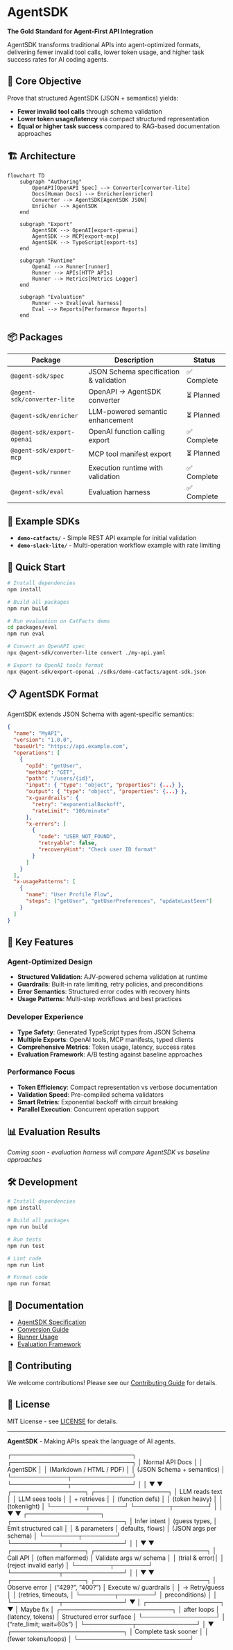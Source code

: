 # AgentSDK

**The Gold Standard for Agent-First API Integration**

AgentSDK transforms traditional APIs into agent-optimized formats, delivering fewer invalid tool calls, lower token usage, and higher task success rates for AI coding agents.

## 🎯 Core Objective

Prove that structured AgentSDK (JSON + semantics) yields:

- **Fewer invalid tool calls** through schema validation
- **Lower token usage/latency** via compact structured representation
- **Equal or higher task success** compared to RAG-based documentation approaches

## 🏗️ Architecture

```mermaid
flowchart TD
    subgraph "Authoring"
        OpenAPI[OpenAPI Spec] --> Converter[converter-lite]
        Docs[Human Docs] --> Enricher[enricher]
        Converter --> AgentSDK[AgentSDK JSON]
        Enricher --> AgentSDK
    end

    subgraph "Export"
        AgentSDK --> OpenAI[export-openai]
        AgentSDK --> MCP[export-mcp]
        AgentSDK --> TypeScript[export-ts]
    end

    subgraph "Runtime"
        OpenAI --> Runner[runner]
        Runner --> APIs[HTTP APIs]
        Runner --> Metrics[Metrics Logger]
    end

    subgraph "Evaluation"
        Runner --> Eval[eval harness]
        Eval --> Reports[Performance Reports]
    end
```

## 📦 Packages

| Package                     | Description                            | Status      |
| --------------------------- | -------------------------------------- | ----------- |
| `@agent-sdk/spec`           | JSON Schema specification & validation | ✅ Complete |
| `@agent-sdk/converter-lite` | OpenAPI → AgentSDK converter           | ⏳ Planned  |
| `@agent-sdk/enricher`       | LLM-powered semantic enhancement       | ⏳ Planned  |
| `@agent-sdk/export-openai`  | OpenAI function calling export         | ✅ Complete |
| `@agent-sdk/export-mcp`     | MCP tool manifest export               | ⏳ Planned  |
| `@agent-sdk/runner`         | Execution runtime with validation      | ✅ Complete |
| `@agent-sdk/eval`           | Evaluation harness                     | ✅ Complete |

## 🧪 Example SDKs

- **`demo-catfacts/`** - Simple REST API example for initial validation
- **`demo-slack-lite/`** - Multi-operation workflow example with rate limiting

## 🚀 Quick Start

```bash
# Install dependencies
npm install

# Build all packages
npm run build

# Run evaluation on CatFacts demo
cd packages/eval
npm run eval

# Convert an OpenAPI spec
npx @agent-sdk/converter-lite convert ./my-api.yaml

# Export to OpenAI tools format
npx @agent-sdk/export-openai ./sdks/demo-catfacts/agent-sdk.json
```

## 📋 AgentSDK Format

AgentSDK extends JSON Schema with agent-specific semantics:

```json
{
  "name": "MyAPI",
  "version": "1.0.0",
  "baseUrl": "https://api.example.com",
  "operations": [
    {
      "opId": "getUser",
      "method": "GET",
      "path": "/users/{id}",
      "input": { "type": "object", "properties": {...} },
      "output": { "type": "object", "properties": {...} },
      "x-guardrails": {
        "retry": "exponentialBackoff",
        "rateLimit": "100/minute"
      },
      "x-errors": [
        {
          "code": "USER_NOT_FOUND",
          "retryable": false,
          "recoveryHint": "Check user ID format"
        }
      ]
    }
  ],
  "x-usagePatterns": [
    {
      "name": "User Profile Flow",
      "steps": ["getUser", "getUserPreferences", "updateLastSeen"]
    }
  ]
}
```

## 🎯 Key Features

### Agent-Optimized Design

- **Structured Validation**: AJV-powered schema validation at runtime
- **Guardrails**: Built-in rate limiting, retry policies, and preconditions
- **Error Semantics**: Structured error codes with recovery hints
- **Usage Patterns**: Multi-step workflows and best practices

### Developer Experience

- **Type Safety**: Generated TypeScript types from JSON Schema
- **Multiple Exports**: OpenAI tools, MCP manifests, typed clients
- **Comprehensive Metrics**: Token usage, latency, success rates
- **Evaluation Framework**: A/B testing against baseline approaches

### Performance Focus

- **Token Efficiency**: Compact representation vs verbose documentation
- **Validation Speed**: Pre-compiled schema validators
- **Smart Retries**: Exponential backoff with circuit breaking
- **Parallel Execution**: Concurrent operation support

## 📊 Evaluation Results

_Coming soon - evaluation harness will compare AgentSDK vs baseline approaches_

## 🛠️ Development

```bash
# Install dependencies
npm install

# Build all packages
npm run build

# Run tests
npm run test

# Lint code
npm run lint

# Format code
npm run format
```

## 📖 Documentation

- [AgentSDK Specification](./packages/spec/README.md)
- [Conversion Guide](./packages/converter-lite/README.md)
- [Runner Usage](./packages/runner/README.md)
- [Evaluation Framework](./packages/eval/README.md)

## 🤝 Contributing

We welcome contributions! Please see our [Contributing Guide](./CONTRIBUTING.md) for details.

## 📄 License

MIT License - see [LICENSE](./LICENSE) for details.

---

**AgentSDK** - Making APIs speak the language of AI agents.

┌────────────────────────────┐ ┌────────────────────────────┐
│ Normal API Docs │ │ AgentSDK │
│ (Markdown / HTML / PDF) │ │ (JSON Schema + semantics) │
└─────────────┬──────────────┘ └─────────────┬──────────────┘
│ │
▼ ▼
┌─────────────────┐ ┌─────────────────┐
│ LLM reads text │ │ LLM sees tools │
│ + retrieves │ │ (function defs) │
│ (token heavy) │ │ (tokenlight) │
└────────┬────────┘ └────────┬────────┘
│ │
▼ ▼
┌─────────────────┐ ┌──────────────────────────┐
│ Infer intent │ (guess types, │ Emit structured call │
│ & parameters │ defaults, flows) │ (JSON args per schema) │
└────────┬────────┘ └───────────┬──────────────┘
│ │
▼ ▼
┌─────────────────┐ ┌──────────────────────────┐
│ Call API │ (often malformed) │ Validate args w/ schema │
│ (trial & error)│ │ (reject invalid early) │
└────────┬────────┘ └───────────┬──────────────┘
│ │
▼ ▼
┌─────────────────┐ ┌──────────────────────────┐
│ Observe error │ (“429?”, “400?”) │ Execute w/ guardrails │
│ → Retry/guess │ │ (retries, timeouts, │
└────────┬────────┘ │ preconditions) │
│ └───────────┬──────────────┘
▼ │
┌─────────────────┐ ▼
│ Maybe fix │ ┌──────────────────────────┐
│ after loops │ (latency, tokens) │ Structured error surface │
└─────────────────┘ │ (“rate_limit; wait=60s”) │
└───────────┬──────────────┘
│
▼
┌──────────────────────────┐
│ Complete task sooner │
│ (fewer tokens/loops) │
└──────────────────────────┘
